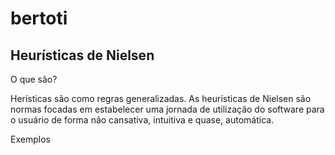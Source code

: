 # bertoti

## Heurísticas de Nielsen

O que são?

Herísticas são como regras generalizadas. As heurísticas de Nielsen são normas focadas em estabelecer uma jornada de utilização do software para o usuário de forma não cansativa, intuitiva e quase, automática.

Exemplos
